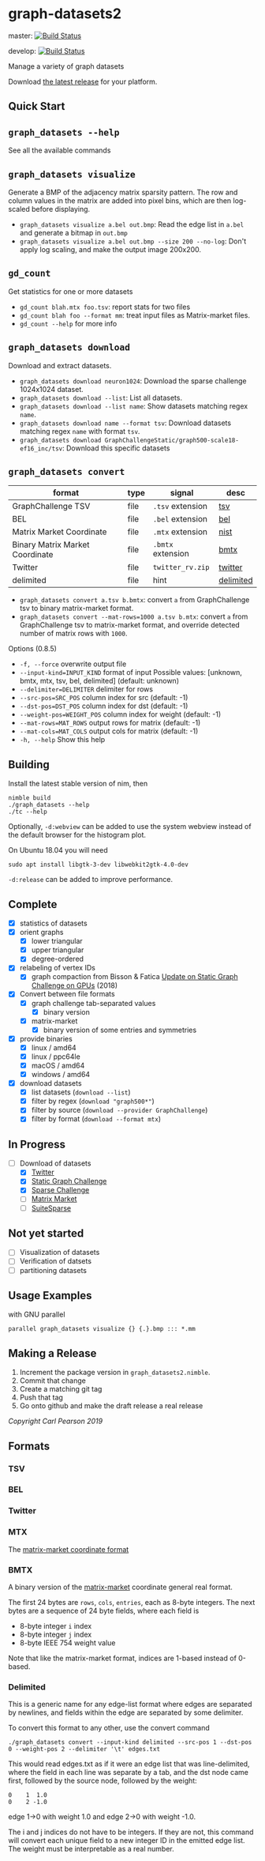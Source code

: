 # graph-datasets2

master: [![Build Status](https://travis-ci.org/cwpearson/graph-datasets2.svg?branch=master)](https://travis-ci.org/cwpearson/graph-datasets2)

develop: [![Build Status](https://travis-ci.org/cwpearson/graph-datasets2.svg?branch=develop)](https://travis-ci.org/cwpearson/graph-datasets2)

Manage a variety of graph datasets

Download [the latest release](https://github.com/cwpearson/graph-datasets2/releases/latest) for your platform.

## Quick Start

## `graph_datasets --help`

See all the available commands

## `graph_datasets visualize`

Generate a BMP of the adjacency matrix sparsity pattern.
The row and column values in the matrix are added into pixel bins, which are then log-scaled before displaying.

* `graph_datasets visualize a.bel out.bmp`: Read the edge list in `a.bel` and generate a bitmap in `out.bmp`
* `graph_datasets visualize a.bel out.bmp --size 200 --no-log`: Don't apply log scaling, and make the output image 200x200.

## `gd_count`

Get statistics for one or more datasets

* `gd_count blah.mtx foo.tsv`: report stats for two files
* `gd_count blah foo --format mm`: treat input files as Matrix-market files.
* `gd_count --help` for more info


## `graph_datasets download`

Download and extract datasets.

* `graph_datasets download neuron1024`: Download the sparse challenge 1024x1024 dataset.
* `graph_datasets download --list`: List all datasets.
* `graph_datasets download --list name`: Show datasets matching regex `name`.
* `graph_datasets download name --format tsv`: Download datasets matching regex `name` with format `tsv`.
* `graph_datasets download GraphChallengeStatic/graph500-scale18-ef16_inc/tsv`: Download this specific datasets


## `graph_datasets convert`

| format | type | signal | desc |
|-|-|-|-|
| GraphChallenge TSV | file | `.tsv` extension | [tsv](https://github.com/cwpearson/graph-datasets2#tsv) |
| BEL | file | `.bel` extension | [bel](https://github.com/cwpearson/graph-datasets2#bel)
| Matrix Market Coordinate | file | `.mtx` extension | [nist](https://math.nist.gov/MatrixMarket/formats.html)
| Binary Matrix Market Coordinate | file | `.bmtx` extension | [bmtx](https://github.com/cwpearson/graph-datasets2#bmtx)
| Twitter | file | `twitter_rv.zip` | [twitter](https://github.com/cwpearson/graph-datasets2#twitter)
| delimited | file | hint | [delimited](https://github.com/cwpearson/graph-datasets2#delimited)

* `graph_datasets convert a.tsv b.bmtx`: convert `a` from GraphChallenge tsv to binary matrix-market format.
* `graph_datasets convert --mat-rows=1000 a.tsv b.mtx`: convert `a` from GraphChallenge tsv to matrix-market format, and override detected number of matrix rows with `1000`.

Options (0.8.5)

* `-f, --force`                overwrite output file
* `--input-kind=INPUT_KIND`    format of input Possible values: [unknown, bmtx, mtx, tsv, bel, delimited] (default: unknown)
* `--delimiter=DELIMITER`      delimiter for rows
* `--src-pos=SRC_POS`          column index for src (default: -1)
* `--dst-pos=DST_POS`          column index for dst (default: -1)
* `--weight-pos=WEIGHT_POS`    column index for weight (default: -1)
* `--mat-rows=MAT_ROWS`        output rows for matrix (default: -1)
* `--mat-cols=MAT_COLS`        output cols for matrix (default: -1)
* `-h, --help`                 Show this help

## Building

Install the latest stable version of nim, then

```
nimble build
./graph_datasets --help
./tc --help
```

Optionally, `-d:webview` can be added to use the system webview instead of the default browser for the histogram plot.

On Ubuntu 18.04 you will need
```
sudo apt install libgtk-3-dev libwebkit2gtk-4.0-dev
```

`-d:release` can be added to improve performance.

## Complete

- [x] statistics of datasets
- [x] orient graphs
  - [x] lower triangular
  - [x] upper triangular
  - [x] degree-ordered
- [x] relabeling of vertex IDs
  - [x] graph compaction from Bisson & Fatica [Update on Static Graph Challenge on GPUs](https://ieeexplore.ieee.org/stamp/stamp.jsp?tp=&arnumber=8547514) (2018)
- [x] Convert between file formats
  - [x] graph challenge tab-separated values
    - [x] binary version
  - [x] matrix-market
    - [x] binary version of some entries and symmetries
- [x] provide binaries
  - [x] linux / amd64
  - [x] linux / ppc64le
  - [x] macOS / amd64
  - [x] windows / amd64
- [x] download datasets
  - [x] list datasets (`download --list`)
  - [x] filter by regex (`download "graph500*"`)
  - [x] filter by source (`download --provider GraphChallenge`)
  - [x] filter by format (`download --format mtx`)

## In Progress

- [ ] Download of datasets
    - [x] [Twitter](http://an.kaist.ac.kr/traces/WWW2010.html)
    - [x] [Static Graph Challenge](https://graphchallenge.mit.edu/data-sets)
    - [x] [Sparse Challenge](https://graphchallenge.mit.edu/data-sets)
    - [ ] [Matrix Market](https://math.nist.gov/MatrixMarket/browse.html)
    - [ ] [SuiteSparse](https://sparse.tamu.edu/)

## Not yet started
- [ ] Visualization of datasets
- [ ] Verification of datsets
- [ ] partitioning datasets

## Usage Examples

with GNU parallel
```
parallel graph_datasets visualize {} {.}.bmp ::: *.mm
```



## Making a Release

1. Increment the package version in `graph_datasets2.nimble`.
2. Commit that change
3. Create a matching git tag
4. Push that tag
5. Go onto github and make the draft release a real release

*Copyright Carl Pearson 2019*

## Formats

### TSV

### BEL

### Twitter

### MTX

The [matrix-market coordinate format](https://math.nist.gov/MatrixMarket/formats.html)

### BMTX

A binary version of the [matrix-market](https://math.nist.gov/MatrixMarket/formats.html) coordinate general real format.

The first 24 bytes are `rows`, `cols`, `entries`, each as 8-byte integers.
The next bytes are a sequence of 24 byte fields, where each field is
* 8-byte integer `i` index
* 8-byte integer `j` index
* 8-byte IEEE 754 weight value

Note that like the matrix-market format, indices are 1-based instead of 0-based.

### Delimited

This is a generic name for any edge-list format where edges are separated by newlines, and fields within the edge are separated by some delimiter.

To convert this format to any other, use the convert command

```
./graph_datasets convert --input-kind delimited --src-pos 1 --dst-pos 0 --weight-pos 2 --delimiter '\t' edges.txt
```

This would read edges.txt as if it were an edge list that was line-delimited, where the field in each line was separate by a tab, and the dst node came first, followed by the source node, followed by the weight:

```
0    1  1.0
0    2 -1.0
```
edge 1->0 with weight 1.0 and edge 2->0 with weight -1.0.

The i and j indices do not have to be integers.
If they are not, this command will convert each unique field to a new integer ID in the emitted edge list.
The weight must be interpretable as a real number.
